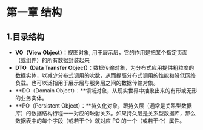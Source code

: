 # 第一章 结构

## 1.目录结构

- **VO（View Object）**：视图对象, 用于展示层，它的作用是把某个指定页面（或组件）的所有数据封装起来
- **DTO（Data Transfer Object）**：数据传输对象，为分布式应用提供粗粒度的数据实体，以减少分布式调用的次数，从而提高分布式调用的性能和降低网络负载。也可以泛指用于展示层与服务层之间的数据传输对象。
- **DO（Domain Object）：**领域对象，从现实世界中抽象出来的有形或无形的业务实体。
- **PO（Persistent Object）：**持久化对象，跟持久层（通常是关系型数据库）的数据结构行程一一对应的映射关系。如果持久层是关系型数据库，那么数据表中的每个字段（或若干个）就对应 PO 的一个（或若干个）属性。

 